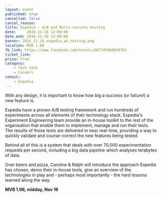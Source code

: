 ```yaml
---
layout: event
published: true
cancelled: false
cancel_reason:
title: Expedia - A/B and Multi-variate testing
date:     2016-11-16 12:00:00
date_end: 2016-11-16 13:00:00
banner: 2016_11_16_expedia_ab_testing.png
location: MVB 1.06
fb_link: https://www.facebook.com/events/667745960059783
ticket_link:
price: Free
category:
    - Tech Talk
    - Careers
cohost:
    - Expedia
---
```


With any design, it is important to know how big a success (or failure!) a new feature is.

Expedia have a proven A/B testing framework and run hundreds of experiments across all elements of their technology stack. Expedia's Experiment Engineering team provide an in-house toolkit to the rest of the organisation that enable them to implement, manage and run their tests. The results of those tests are delivered in near real-time, providing a way to quickly validate and course-correct the new features being tested.

Behind all of this is a system that deals with over 70,000 experimentation requests per second, including a big data pipeline which analyses terabytes of data.

Over beers and pizza, Caroline & Ralph will introduce the approach Expedia has chosen, demo their in-house tools, give an overview of the technologies in play and - perhaps most importantly - the hard lessons learned along the way.

**MVB 1.06, midday, Nov 16**

